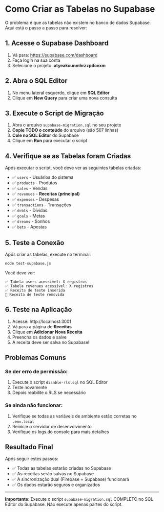 # Como Criar as Tabelas no Supabase

O problema é que as tabelas não existem no banco de dados Supabase. Aqui está o passo a passo para resolver:

## 1. Acesse o Supabase Dashboard

1. Vá para: https://supabase.com/dashboard
2. Faça login na sua conta
3. Selecione o projeto: **atyeakcunmhrzzpdcvxm**

## 2. Abra o SQL Editor

1. No menu lateral esquerdo, clique em **SQL Editor**
2. Clique em **New Query** para criar uma nova consulta

## 3. Execute o Script de Migração

1. Abra o arquivo `supabase-migration.sql` no seu projeto
2. **Copie TODO o conteúdo** do arquivo (são 507 linhas)
3. **Cole no SQL Editor** do Supabase
4. Clique em **Run** para executar o script

## 4. Verifique se as Tabelas foram Criadas

Após executar o script, você deve ver as seguintes tabelas criadas:

- ✅ `users` - Usuários do sistema
- ✅ `products` - Produtos
- ✅ `sales` - Vendas
- ✅ `revenues` - **Receitas (principal)**
- ✅ `expenses` - Despesas
- ✅ `transactions` - Transações
- ✅ `debts` - Dívidas
- ✅ `goals` - Metas
- ✅ `dreams` - Sonhos
- ✅ `bets` - Apostas

## 5. Teste a Conexão

Após criar as tabelas, execute no terminal:

```bash
node test-supabase.js
```

Você deve ver:
```
✅ Tabela users acessível: X registros
✅ Tabela revenues acessível: X registros
✅ Receita de teste inserida
🧹 Receita de teste removida
```

## 6. Teste na Aplicação

1. Acesse: http://localhost:3001
2. Vá para a página de **Receitas**
3. Clique em **Adicionar Nova Receita**
4. Preencha os dados e salve
5. A receita deve ser salva no Supabase!

## Problemas Comuns

### Se der erro de permissão:
1. Execute o script `disable-rls.sql` no SQL Editor
2. Teste novamente
3. Depois reabilite o RLS se necessário

### Se ainda não funcionar:
1. Verifique se todas as variáveis de ambiente estão corretas no `.env.local`
2. Reinicie o servidor de desenvolvimento
3. Verifique os logs do console para mais detalhes

## Resultado Final

Após seguir estes passos:
- ✅ Todas as tabelas estarão criadas no Supabase
- ✅ As receitas serão salvas no Supabase
- ✅ A sincronização dual (Firebase + Supabase) funcionará
- ✅ Os dados estarão seguros e organizados

---

**Importante**: Execute o script `supabase-migration.sql` COMPLETO no SQL Editor do Supabase. Não execute apenas partes do script.